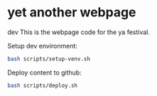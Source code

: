 # yet another webpage

dev 
This is the webpage code for the ya festival.

Setup dev environment:

```sh
bash scripts/setup-venv.sh
```

Deploy content to github:

```sh
bash scripts/deploy.sh
```
